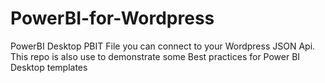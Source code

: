 # PowerBI-for-Wordpress
PowerBI Desktop PBIT File you can connect to your Wordpress JSON Api. This repo is also use to demonstrate some Best practices for Power BI Desktop templates
